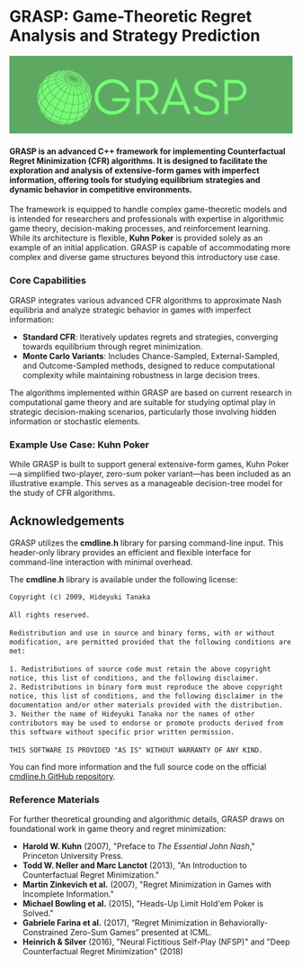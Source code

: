# GRASP: Game-Theoretic Regret Analysis and Strategy Prediction

!["GRASP Branding"](/docs/images/grasp1.jpg)

#### GRASP is an advanced C++ framework for implementing Counterfactual Regret Minimization (CFR) algorithms. It is designed to facilitate the exploration and analysis of extensive-form games with imperfect information, offering tools for studying equilibrium strategies and dynamic behavior in competitive environments.

The framework is equipped to handle complex game-theoretic models and is intended for researchers and professionals with expertise in algorithmic game theory, decision-making processes, and reinforcement learning. While its architecture is flexible, **Kuhn Poker** is provided solely as an example of an initial application. GRASP is capable of accommodating more complex and diverse game structures beyond this introductory use case.

### Core Capabilities

GRASP integrates various advanced CFR algorithms to approximate Nash equilibria and analyze strategic behavior in games with imperfect information:

- **Standard CFR**: Iteratively updates regrets and strategies, converging towards equilibrium through regret minimization.
- **Monte Carlo Variants**: Includes Chance-Sampled, External-Sampled, and Outcome-Sampled methods, designed to reduce computational complexity while maintaining robustness in large decision trees.

The algorithms implemented within GRASP are based on current research in computational game theory and are suitable for studying optimal play in strategic decision-making scenarios, particularly those involving hidden information or stochastic elements.

### Example Use Case: Kuhn Poker

While GRASP is built to support general extensive-form games, Kuhn Poker—a simplified two-player, zero-sum poker variant—has been included as an illustrative example. This serves as a manageable decision-tree model for the study of CFR algorithms.

## Acknowledgements

GRASP utilizes the **cmdline.h** library for parsing command-line input. This header-only library provides an efficient and flexible interface for command-line interaction with minimal overhead.

The **cmdline.h** library is available under the following license:

```text
Copyright (c) 2009, Hideyuki Tanaka

All rights reserved.

Redistribution and use in source and binary forms, with or without modification, are permitted provided that the following conditions are met:

1. Redistributions of source code must retain the above copyright notice, this list of conditions, and the following disclaimer.
2. Redistributions in binary form must reproduce the above copyright notice, this list of conditions, and the following disclaimer in the documentation and/or other materials provided with the distribution.
3. Neither the name of Hideyuki Tanaka nor the names of other contributors may be used to endorse or promote products derived from this software without specific prior written permission.

THIS SOFTWARE IS PROVIDED "AS IS" WITHOUT WARRANTY OF ANY KIND.
```

You can find more information and the full source code on the official [cmdline.h GitHub repository](https://github.com/tanakh/cmdline).

### Reference Materials

For further theoretical grounding and algorithmic details, GRASP draws on foundational work in game theory and regret minimization:

- **Harold W. Kuhn** (2007), "Preface to _The Essential John Nash_," Princeton University Press.
- **Todd W. Neller and Marc Lanctot** (2013), "An Introduction to Counterfactual Regret Minimization."
- **Martin Zinkevich et al.** (2007), "Regret Minimization in Games with Incomplete Information."
- **Michael Bowling et al.** (2015), "Heads-Up Limit Hold'em Poker is Solved."
- **Gabriele Farina et al.** (2017), “Regret Minimization in Behaviorally-Constrained Zero-Sum Games” presented at ICML.
- **Heinrich & Silver** (2016), "Neural Fictitious Self-Play (NFSP)" and "Deep Counterfactual Regret Minimization" (2018)
